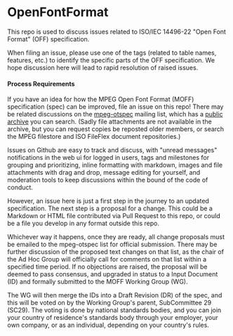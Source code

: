# OpenFontFormat

This repo is used to discuss issues related to ISO/IEC 14496-22 "Open Font Format" (OFF) specification.

When filing an issue, please use one of the tags (related to table names, features, etc.) to identify the specific parts of the OFF specification. We hope discussion here will lead to rapid resolution of raised issues.

#### Process Requirements

If you have an idea for how the MPEG Open Font Format (MOFF) specification (spec) can be improved, file an issue on this repo!
There may be related discussions on the [mpeg-otspec](https://lists.aau.at/mailman/listinfo/mpeg-otspec) mailing list, which has a [public archive](https://lists.aau.at/pipermail/mpeg-otspec/) you can search.
(Sadly file attachments are not available in the archive, but you can request copies be reposted older members, or search the MPEG filestore and ISO FileFlex document repositories.)

Issues on Github are easy to track and discuss, with "unread messages" notifications in the web ui for logged in users, tags and milestones for grouping and prioritizing, inline formatting with markdown, images and file attachments with drag and drop, message editing for yourself, and moderation tools to keep discussions within the bound of the code of conduct. 

However, an issue here is just a first step in the journey to an updated specification.
The next step is a proposal for a change.
This could be a Markdown or HTML file contributed via Pull Request to this repo, or could be a file you develop in any format outside this repo. 

Whichever way it happens, once they are ready, all change proposals must be emailed to the mpeg-otspec list for official submission.
There may be further discussion of the proposed text changes on that list, as the chair of the Ad Hoc Group will officially call for comments on that list within a specified time period.
If no objections are raised, the proposal will be deemed to pass consensus, and upgraded in status to a Input Document (ID) and formally submitted to the MOFF Working Group (WG).

The WG will then merge the IDs into a Draft Revision (DR) of the spec, and this will be voted on by the Working Group's parent, SubCommittee 29 (SC29).
The voting is done by national standards bodies, and you can join your country of residence's standards body through your employer, your own company, or as an individual, depending on your country's rules. 
